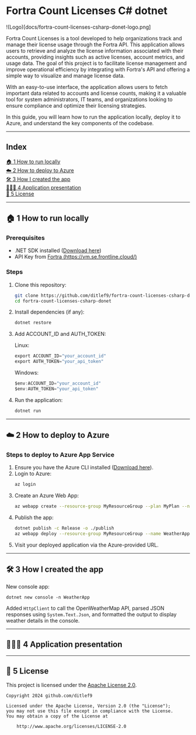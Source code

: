 # Fortra Count Licenses C# dotnet

!(Logo)[docs/fortra-count-licenses-csharp-donet-logo.png]

Fortra Count Licenses is a tool developed to help organizations track and manage their license usage through the Fortra API. This application allows users to retrieve and analyze the license information associated with their accounts, providing insights such as active licenses, account metrics, and usage data. The goal of this project is to facilitate license management and improve operational efficiency by integrating with Fortra's API and offering a simple way to visualize and manage license data.

With an easy-to-use interface, the application allows users to fetch important data related to accounts and license counts, making it a valuable tool for system administrators, IT teams, and organizations looking to ensure compliance and optimize their licensing strategies.

In this guide, you will learn how to run the application locally, deploy it to Azure, and understand the key components of the codebase.

---

## Index

[🏠 1 How to run locally](#%EF%B8%8F-3-how-i-created-the-app)<br>
[☁️ 2 How to deploy to Azure](#%EF%B8%8F-3-how-i-created-the-app)<br>
[🛠️ 3 How I created the app](#%EF%B8%8F-3-how-i-created-the-app)<br>
[👨🏻‍🏫 4 Application presentation](#-4-application-presentation)<br>
[📜 5 License](#-5-license)<br>

---

## 🏠 1 How to run locally

### Prerequisites
- .NET SDK installed ([Download here](https://dotnet.microsoft.com/download))
- API Key from [Fortra (https://vm.se.frontline.cloud/)](https://vm.se.frontline.cloud/)

### Steps
1. Clone this repository:
   ```bash
   git clone https://github.com/ditlef9/fortra-count-licenses-csharp-donet.git
   cd fortra-count-licenses-csharp-donet
   ```
2. Install dependencies (if any):
   ```bash
   dotnet restore
   ```
3. Add ACCOUNT_ID and AUTH_TOKEN:

    Linux:<br>
   ```csharp
   export ACCOUNT_ID="your_account_id"
   export AUTH_TOKEN="your_api_token"
   ```
   
    Windows:<br>
   ```csharp
   $env:ACCOUNT_ID="your_account_id"
   $env:AUTH_TOKEN="your_api_token"
   ```
4. Run the application:
   ```bash
   dotnet run
   ```


---

## ☁️ 2 How to deploy to Azure

### Steps to deploy to Azure App Service
1. Ensure you have the Azure CLI installed ([Download here](https://learn.microsoft.com/en-us/cli/azure/install-azure-cli)).
2. Login to Azure:
   ```bash
   az login
   ```
3. Create an Azure Web App:
   ```bash
   az webapp create --resource-group MyResourceGroup --plan MyPlan --name WeatherAppCSharp --runtime "DOTNETCORE:7.0"
   ```
4. Publish the app:
   ```bash
   dotnet publish -c Release -o ./publish
   az webapp deploy --resource-group MyResourceGroup --name WeatherAppCSharp --src-path ./publish
   ```
5. Visit your deployed application via the Azure-provided URL.

---

## 🛠️ 3 How I created the app

New console app:
```
dotnet new console -n WeatherApp
```

Added `HttpClient` to call the OpenWeatherMap API, parsed JSON responses using `System.Text.Json`, and formatted the output to display weather details in the console.

---

## 👨🏻‍🏫 4 Application presentation



---

## 📜 5 License

This project is licensed under the
[Apache License 2.0](https://www.apache.org/licenses/LICENSE-2.0).

```
Copyright 2024 github.com/ditlef9

Licensed under the Apache License, Version 2.0 (the "License");
you may not use this file except in compliance with the License.
You may obtain a copy of the License at

    http://www.apache.org/licenses/LICENSE-2.0
```